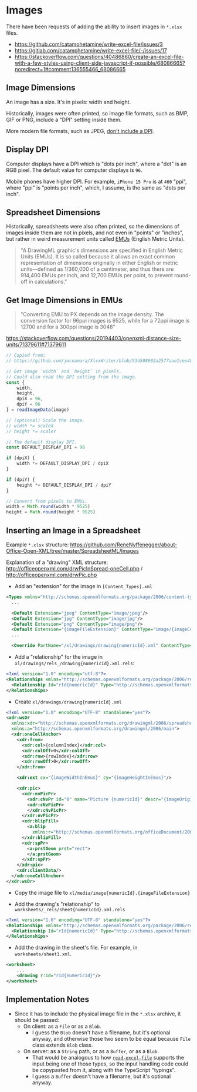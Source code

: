 # Images

There have been requests of adding the ability to insert images in `*.xlsx` files.

* https://github.com/catamphetamine/write-excel-file/issues/3
* https://gitlab.com/catamphetamine/write-excel-file/-/issues/17
* https://stackoverflow.com/questions/40486860/create-an-excel-file-with-a-few-styles-using-client-side-javascript-if-possible/68086665?noredirect=1#comment136555466_68086665

## Image Dimensions

An image has a size. It's in pixels: width and height.

Historically, images were often printed, so image file formats, such as BMP, GIF or PNG, include a "DPI" setting inside them.

More modern file formats, such as JPEG, [don't include a DPI](https://mcwriting.com/2018/10/11/300-dpi-jpeg-no-such-thing/).

## Display DPI

Computer displays have a DPI which is "dots per inch", where a "dot" is an RGB pixel. The default value for computer displays is `96`.

Mobile phones have higher DPI. For example, `iPhone 15 Pro` is at `460` "ppi", where "ppi" is "points per inch", which, I assume, is the same as "dots per inch".

## Spreadsheet Dimensions

Historically, spreadsheets were also often printed, so the dimensions of images inside them are not in pixels, and not even in "points" or "inches", but rather in weird measurement units called [EMUs](https://en.wikipedia.org/wiki/Office_Open_XML_file_formats#DrawingML) (English Metric Units).

> "A DrawingML graphic's dimensions are specified in English Metric Units (EMUs). It is so called because it allows an exact common representation of dimensions originally in either English or metric units—defined as 1/360,000 of a centimeter, and thus there are 914,400 EMUs per inch, and 12,700 EMUs per point, to prevent round-off in calculations."

## Get Image Dimensions in EMUs

> "Converting EMU to PX depends on the image density. The conversion factor for 96ppi images is 9525, while for a 72ppi image is 12700 and for a 300ppi image is 3048"

https://stackoverflow.com/questions/20194403/openxml-distance-size-units/71379611#71379611

```js
// Copied from:
// https://github.com/jmcnamara/XlsxWriter/blob/53d508602a2577aae1cee4854ac46502e0ca645e/xlsxwriter/worksheet.py#L1492

// Get image `width` and `height` in pixels.
// Could also read the DPI setting from the image.
const {
	width,
	height,
	dpiX = 96,
	dpiY = 96
} = readImageData(image)

// (optional) Scale the image.
// width *= scaleX
// height *= scaleY

// The default display DPI.
const DEFAULT_DISPLAY_DPI = 96

if (dpiX) {
	width *= DEFAULT_DISPLAY_DPI / dpiX
}

if (dpiY) {
	height *= DEFAULT_DISPLAY_DPI / dpiY
}

// Convert from pixels to EMUs.
width = Math.round(width * 9525)
height = Math.round(height * 9525)
```

## Inserting an Image in a Spreadsheet

Example `*.xlsx` structure: https://github.com/ReneNyffenegger/about-Office-Open-XML/tree/master/SpreadsheetML/Images

Explanation of a "drawing" XML structure: http://officeopenxml.com/drwPicInSpread-oneCell.php / http://officeopenxml.com/drwPic.php

* Add an "extension" for the image in `[Content_Types].xml`

```xml
<Types xmlns="http://schemas.openxmlformats.org/package/2006/content-types">
  ...

  <Default Extension="jpeg" ContentType="image/jpeg"/>
  <Default Extension="jpg" ContentType="image/jpg"/>
  <Default Extension="png" ContentType="image/png"/>
  <Default Extension="{imageFileExtension}" ContentType="image/{imageContentType}"/>
  ...

  <Override PartName="/xl/drawings/drawing{numericId}.xml" ContentType="application/vnd.openxmlformats-officedocument.drawing+xml"/>
```

* Add a "relationship" for the image in `xl/drawings/rels_/drawing{numericId}.xml.rels`:

```xml
<?xml version="1.0" encoding="utf-8"?>
<Relationships xmlns="http://schemas.openxmlformats.org/package/2006/relationships">
  <Relationship Id="rId{numericId}" Type="http://schemas.openxmlformats.org/officeDocument/2006/relationships/image" Target="../media/image{numericId}.{imageFileExtension}" />
</Relationships>
```

* Create `xl/drawings/drawing{numericId}.xml`

```xml
<?xml version="1.0" encoding="UTF-8" standalone="yes"?>
<xdr:wsDr
  xmlns:xdr="http://schemas.openxmlformats.org/drawingml/2006/spreadsheetDrawing"
  xmlns:a="http://schemas.openxmlformats.org/drawingml/2006/main">
  <xdr:oneCellAnchor>
    <xdr:from>
      <xdr:col>{columnIndex}</xdr:col>
      <xdr:colOff>0</xdr:colOff>
      <xdr:row>{rowIndex}</xdr:row>
      <xdr:rowOff>0</xdr:rowOff>
    </xdr:from>

    <xdr:ext cx="{imageWidthInEmus}" cy="{imageHeightInEmus}"/>

    <xdr:pic>
      <xdr:nvPicPr>
        <xdr:cNvPr id="0" name="Picture {numericId}" descr="{imageOriginalFilenameOrEmptyString}"/>
        <xdr:cNvPicPr>
        </xdr:cNvPicPr>
      </xdr:nvPicPr>
      <xdr:blipFill>
        <a:blip
          xmlns:r="http://schemas.openxmlformats.org/officeDocument/2006/relationships" r:embed="rId{numericId}" cstate="print"/>
      </xdr:blipFill>
      <xdr:spPr>
        <a:prstGeom prst="rect">
        </a:prstGeom>
      </xdr:spPr>
    </xdr:pic>
    <xdr:clientData/>
  </xdr:oneCellAnchor>
</xdr:wsDr>
```

* Copy the image file to `xl/media/image{numericId}.{imageFileExtension}`

* Add the drawing's "relationship" to `worksheets/_rels/sheet{numericId}.xml.rels`

```xml
<?xml version="1.0" encoding="UTF-8" standalone="yes"?>
<Relationships xmlns="http://schemas.openxmlformats.org/package/2006/relationships">
  <Relationship Id="rId{numericId}" Type="http://schemas.openxmlformats.org/officeDocument/2006/relationships/drawing" Target="../drawings/drawing{numericId}.xml"/>
</Relationships>
```

* Add the drawing in the sheet's file. For example, in `worksheets/sheet1.xml`.

```xml
<worksheet>
	...
	<drawing r:id="rId{numericId}"/>
</worksheet>
```

## Implementation Notes

* Since it has to include the physical image file in the `*.xlsx` archive, it should be passed:
  * On client: as a `File` or as a `Blob`.
    * I guess the `Blob` doesn't have a filename, but it's optional anyway, and otherwise those two seem to be equal because `File` class extends `Blob` class.
  * On server: as a `String` path, or as a `Buffer`, or as a `Blob`.
    * That would be analogous to how [`read-excel-file`](https://gitlab.com/catamphetamine/read-excel-file) supports the input being one of those types, so the input handling code could be copypasted from it, along with the TypeScript "typings".
    * I guess a `Buffer` doesn't have a filename, but it's optional anyway.